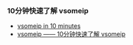 ### 10分钟快速了解 vsomeip

- [vsomeip in 10 minutes](https://github.com/COVESA/vsomeip/wiki/vsomeip-in-10-minutes)
- [vsomeip —— 10分钟快速了解 vsomeip](https://blog.csdn.net/Aliven888/article/details/123333466)
